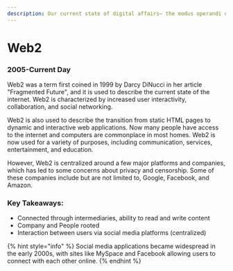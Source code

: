 ```yaml
---
description: Our current state of digital affairs— the modus operandi of the internet.
---
```


# Web2

### 2005-Current Day

Web2 was a term first coined in 1999 by Darcy DiNucci in her article "Fragmented Future", and it is used to describe the current state of the internet. Web2 is characterized by increased user interactivity, collaboration, and social networking.&#x20;

Web2 is also used to describe the transition from static HTML pages to dynamic and interactive web applications. Now many people have access to the internet and computers are commonplace in most homes. Web2 is now used for a variety of purposes, including communication, services, entertainment, and education.&#x20;

However, Web2 is centralized around a few major platforms and companies, which has led to some concerns about privacy and censorship. Some of these companies include but are not limited to, Google, Facebook, and Amazon.

### Key Takeaways:

* Connected through intermediaries, ability to read and write content
* Company and People rooted
* Interaction between users via social media platforms (centralized)



{% hint style="info" %}
Social media applications became widespread in the early 2000s, with sites like MySpace and Facebook allowing users to connect with each other online.
{% endhint %}

